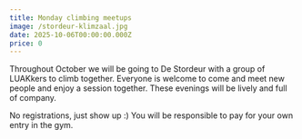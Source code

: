 ```yaml
---
title: Monday climbing meetups
image: /stordeur-klimzaal.jpg
date: 2025-10-06T00:00:00.000Z
price: 0
---
```


Throughout October we will be going to De Stordeur with a group of LUAKkers to climb together. Everyone is welcome to come and meet new people and enjoy a session together. These evenings will be lively and full of company.

No registrations, just show up :) You will be responsible to pay for your own entry in the gym.
